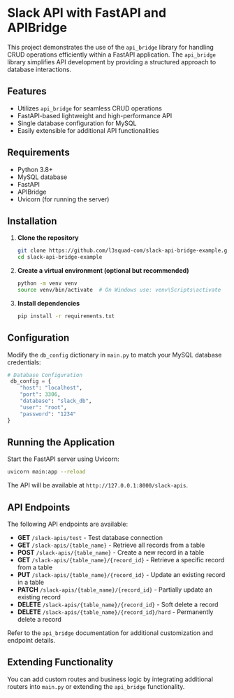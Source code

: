 # Slack API with FastAPI and APIBridge

This project demonstrates the use of the `api_bridge` library for handling CRUD operations efficiently within a FastAPI application. The `api_bridge` library simplifies API development by providing a structured approach to database interactions.

## Features
- Utilizes `api_bridge` for seamless CRUD operations
- FastAPI-based lightweight and high-performance API
- Single database configuration for MySQL
- Easily extensible for additional API functionalities

## Requirements
- Python 3.8+
- MySQL database
- FastAPI
- APIBridge
- Uvicorn (for running the server)

## Installation

1. **Clone the repository**
   ```sh
   git clone https://github.com/l3squad-com/slack-api-bridge-example.git
   cd slack-api-bridge-example
   ```

2. **Create a virtual environment (optional but recommended)**
   ```sh
   python -m venv venv
   source venv/bin/activate  # On Windows use: venv\Scripts\activate
   ```

3. **Install dependencies**
   ```sh
   pip install -r requirements.txt
   ```

## Configuration

Modify the `db_config` dictionary in `main.py` to match your MySQL database credentials:
```python
# Database Configuration
 db_config = {
    "host": "localhost",
    "port": 3306,
    "database": "slack_db",
    "user": "root",
    "password": "1234"
}
```

## Running the Application

Start the FastAPI server using Uvicorn:
```sh
uvicorn main:app --reload
```
The API will be available at `http://127.0.0.1:8000/slack-apis`.

## API Endpoints

The following API endpoints are available:

- **GET** `/slack-apis/test` - Test database connection
- **GET** `/slack-apis/{table_name}` - Retrieve all records from a table
- **POST** `/slack-apis/{table_name}` - Create a new record in a table
- **GET** `/slack-apis/{table_name}/{record_id}` - Retrieve a specific record from a table
- **PUT** `/slack-apis/{table_name}/{record_id}` - Update an existing record in a table
- **PATCH** `/slack-apis/{table_name}/{record_id}` - Partially update an existing record
- **DELETE** `/slack-apis/{table_name}/{record_id}` - Soft delete a record
- **DELETE** `/slack-apis/{table_name}/{record_id}/hard` - Permanently delete a record

Refer to the `api_bridge` documentation for additional customization and endpoint details.

## Extending Functionality

You can add custom routes and business logic by integrating additional routers into `main.py` or extending the `api_bridge` functionality.


